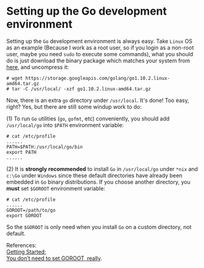 # Setting up the Go development environment

Setting up the  `Go` development environment is always easy. Take `Linux` OS as an example \(Because I work as a root user, so if you login as a non-root user, maybe you need `sudo` to execute some commands\), what you should do is just download the binary package which matches your system from [here](https://golang.org/dl/), and uncompress it:

```text
# wget https://storage.googleapis.com/golang/go1.10.2.linux-amd64.tar.gz
# tar -C /usr/local/ -xzf go1.10.2.linux-amd64.tar.gz
```

Now, there is an extra `go` directory under `/usr/local`. It's done! Too easy, right? Yes, but there are still some windup work to do:

\(1\) To run `Go` utilities \(`go`, `gofmt`, etc\) conveniently, you should add `/usr/local/go` into `$PATH` environment variable:

```text
# cat /etc/profile  
......
PATH=$PATH:/usr/local/go/bin
export PATH 
......
```

\(2\) It is **strongly recommended** to install `Go` in `/usr/local/go` under `*nix` and `c:\Go` under `Windows` since these default directories have already been embedded in `Go` binary distributions. If you choose another directory, you **must** set `$GOROOT` environment variable:

```text
# cat /etc/profile  
......
GOROOT=/path/to/go
export GOROOT
```

So the `$GOROOT` is only need when you install `Go` on a custom directory, not default.

References:  
[Getting Started](https://golang.org/doc/install);  
[You don’t need to set GOROOT, really](http://dave.cheney.net/2013/06/14/you-dont-need-to-set-goroot-really).

